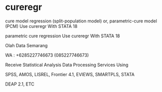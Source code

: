 # cureregr
cure model regression (split-population model) or, parametric-cure model (PCM) Use cureregr With STATA 18

parametric cure regression Use cureregr With STATA 18

Olah Data Semarang

WA : +6285227746673 (085227746673)

Receive Statistical Analysis Data Processing Services Using

SPSS, AMOS, LISREL, Frontier 4.1, EVIEWS, SMARTPLS, STATA

DEAP 2.1, ETC

